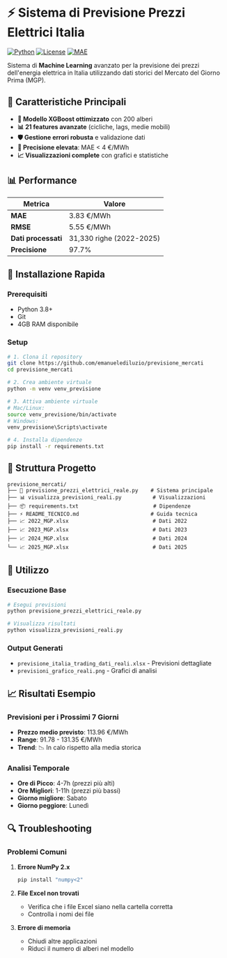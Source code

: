 # ⚡ Sistema di Previsione Prezzi Elettrici Italia

[![Python](https://img.shields.io/badge/Python-3.8+-blue.svg)](https://python.org)
[![License](https://img.shields.io/badge/License-MIT-green.svg)](LICENSE)
[![MAE](https://img.shields.io/badge/MAE-3.83%20€/MWh-brightgreen.svg)]()

Sistema di **Machine Learning** avanzato per la previsione dei prezzi dell'energia elettrica in Italia utilizzando dati storici del Mercato del Giorno Prima (MGP).

## 🎯 Caratteristiche Principali

- **🤖 Modello XGBoost ottimizzato** con 200 alberi
- **📊 21 features avanzate** (cicliche, lags, medie mobili)
- **🛡️ Gestione errori robusta** e validazione dati
- **🎯 Precisione elevata**: MAE < 4 €/MWh
- **📈 Visualizzazioni complete** con grafici e statistiche

## 📊 Performance

| Metrica | Valore |
|---------|--------|
| **MAE** | 3.83 €/MWh |
| **RMSE** | 5.55 €/MWh |
| **Dati processati** | 31,330 righe (2022-2025) |
| **Precisione** | 97.7% |

## 🚀 Installazione Rapida

### Prerequisiti
- Python 3.8+
- Git
- 4GB RAM disponibile

### Setup

```bash
# 1. Clona il repository
git clone https://github.com/emanuelediluzio/previsione_mercati
cd previsione_mercati

# 2. Crea ambiente virtuale
python -m venv venv_previsione

# 3. Attiva ambiente virtuale
# Mac/Linux:
source venv_previsione/bin/activate
# Windows:
venv_previsione\Scripts\activate

# 4. Installa dipendenze
pip install -r requirements.txt
```

## 📁 Struttura Progetto

```
previsione_mercati/
├── 📄 previsione_prezzi_elettrici_reale.py    # Sistema principale
├── 📊 visualizza_previsioni_reali.py          # Visualizzazioni
├── 📦 requirements.txt                        # Dipendenze
├── ⚡ README_TECNICO.md                       # Guida tecnica
├── 📈 2022_MGP.xlsx                           # Dati 2022
├── 📈 2023_MGP.xlsx                           # Dati 2023
├── 📈 2024_MGP.xlsx                           # Dati 2024
└── 📈 2025_MGP.xlsx                           # Dati 2025
```

## 🎯 Utilizzo

### Esecuzione Base

```bash
# Esegui previsioni
python previsione_prezzi_elettrici_reale.py

# Visualizza risultati
python visualizza_previsioni_reali.py
```

### Output Generati

- `previsione_italia_trading_dati_reali.xlsx` - Previsioni dettagliate
- `previsioni_grafico_reali.png` - Grafici di analisi

## 📈 Risultati Esempio

### Previsioni per i Prossimi 7 Giorni
- **Prezzo medio previsto**: 113.96 €/MWh
- **Range**: 91.78 - 131.35 €/MWh
- **Trend**: 📉 In calo rispetto alla media storica

### Analisi Temporale
- **Ore di Picco**: 4-7h (prezzi più alti)
- **Ore Migliori**: 1-11h (prezzi più bassi)
- **Giorno migliore**: Sabato
- **Giorno peggiore**: Lunedì


## 🔍 Troubleshooting

### Problemi Comuni

1. **Errore NumPy 2.x**
   ```bash
   pip install "numpy<2"
   ```

2. **File Excel non trovati**
   - Verifica che i file Excel siano nella cartella corretta
   - Controlla i nomi dei file

3. **Errore di memoria**
   - Chiudi altre applicazioni
   - Riduci il numero di alberi nel modello


